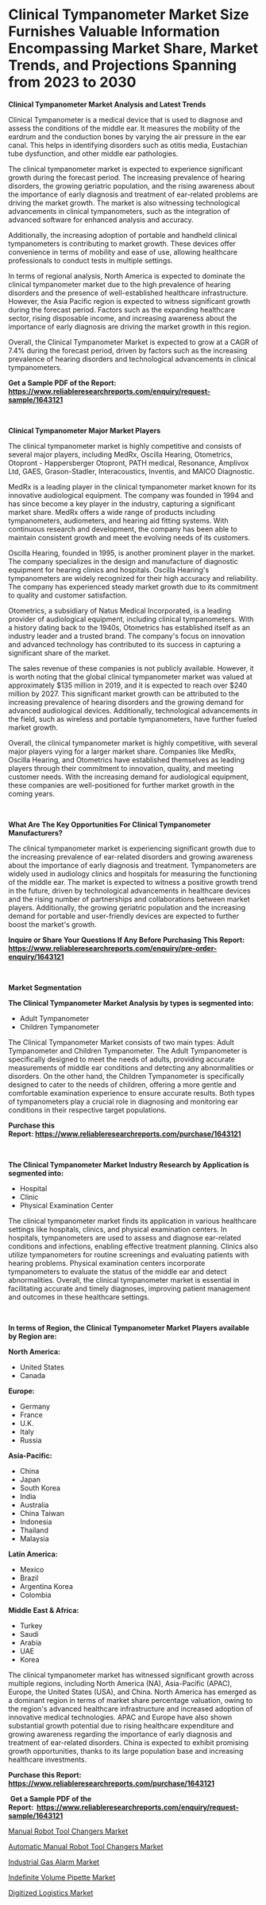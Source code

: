 <p><h1>Clinical Tympanometer Market Size Furnishes Valuable Information Encompassing Market Share, Market Trends, and Projections Spanning from 2023 to 2030</h1></p><p><strong>Clinical Tympanometer Market Analysis and Latest Trends</strong></p>
<p><p>Clinical Tympanometer is a medical device that is used to diagnose and assess the conditions of the middle ear. It measures the mobility of the eardrum and the conduction bones by varying the air pressure in the ear canal. This helps in identifying disorders such as otitis media, Eustachian tube dysfunction, and other middle ear pathologies.</p><p>The clinical tympanometer market is expected to experience significant growth during the forecast period. The increasing prevalence of hearing disorders, the growing geriatric population, and the rising awareness about the importance of early diagnosis and treatment of ear-related problems are driving the market growth. The market is also witnessing technological advancements in clinical tympanometers, such as the integration of advanced software for enhanced analysis and accuracy.</p><p>Additionally, the increasing adoption of portable and handheld clinical tympanometers is contributing to market growth. These devices offer convenience in terms of mobility and ease of use, allowing healthcare professionals to conduct tests in multiple settings.</p><p>In terms of regional analysis, North America is expected to dominate the clinical tympanometer market due to the high prevalence of hearing disorders and the presence of well-established healthcare infrastructure. However, the Asia Pacific region is expected to witness significant growth during the forecast period. Factors such as the expanding healthcare sector, rising disposable income, and increasing awareness about the importance of early diagnosis are driving the market growth in this region.</p><p>Overall, the Clinical Tympanometer Market is expected to grow at a CAGR of 7.4% during the forecast period, driven by factors such as the increasing prevalence of hearing disorders and technological advancements in clinical tympanometers.</p></p>
<p><strong>Get a Sample PDF of the Report:&nbsp; <a href="https://www.reliableresearchreports.com/enquiry/request-sample/1643121">https://www.reliableresearchreports.com/enquiry/request-sample/1643121</a></strong></p>
<p>&nbsp;</p>
<p><strong>Clinical Tympanometer Major Market Players</strong></p>
<p><p>The clinical tympanometer market is highly competitive and consists of several major players, including MedRx, Oscilla Hearing, Otometrics, Otopront - Happersberger Otopront, PATH medical, Resonance, Amplivox Ltd, GAES, Grason-Stadler, Interacoustics, Inventis, and MAICO Diagnostic. </p><p>MedRx is a leading player in the clinical tympanometer market known for its innovative audiological equipment. The company was founded in 1994 and has since become a key player in the industry, capturing a significant market share. MedRx offers a wide range of products including tympanometers, audiometers, and hearing aid fitting systems. With continuous research and development, the company has been able to maintain consistent growth and meet the evolving needs of its customers. </p><p>Oscilla Hearing, founded in 1995, is another prominent player in the market. The company specializes in the design and manufacture of diagnostic equipment for hearing clinics and hospitals. Oscilla Hearing's tympanometers are widely recognized for their high accuracy and reliability. The company has experienced steady market growth due to its commitment to quality and customer satisfaction. </p><p>Otometrics, a subsidiary of Natus Medical Incorporated, is a leading provider of audiological equipment, including clinical tympanometers. With a history dating back to the 1940s, Otometrics has established itself as an industry leader and a trusted brand. The company's focus on innovation and advanced technology has contributed to its success in capturing a significant share of the market. </p><p>The sales revenue of these companies is not publicly available. However, it is worth noting that the global clinical tympanometer market was valued at approximately $135 million in 2019, and it is expected to reach over $240 million by 2027. This significant market growth can be attributed to the increasing prevalence of hearing disorders and the growing demand for advanced audiological devices. Additionally, technological advancements in the field, such as wireless and portable tympanometers, have further fueled market growth. </p><p>Overall, the clinical tympanometer market is highly competitive, with several major players vying for a larger market share. Companies like MedRx, Oscilla Hearing, and Otometrics have established themselves as leading players through their commitment to innovation, quality, and meeting customer needs. With the increasing demand for audiological equipment, these companies are well-positioned for further market growth in the coming years.</p></p>
<p>&nbsp;</p>
<p><strong>What Are The Key Opportunities For Clinical Tympanometer Manufacturers?</strong></p>
<p><p>The clinical tympanometer market is experiencing significant growth due to the increasing prevalence of ear-related disorders and growing awareness about the importance of early diagnosis and treatment. Tympanometers are widely used in audiology clinics and hospitals for measuring the functioning of the middle ear. The market is expected to witness a positive growth trend in the future, driven by technological advancements in healthcare devices and the rising number of partnerships and collaborations between market players. Additionally, the growing geriatric population and the increasing demand for portable and user-friendly devices are expected to further boost the market's growth.</p></p>
<p><strong>Inquire or Share Your Questions If Any Before Purchasing This Report: <a href="https://www.reliableresearchreports.com/enquiry/pre-order-enquiry/1643121">https://www.reliableresearchreports.com/enquiry/pre-order-enquiry/1643121</a></strong></p>
<p>&nbsp;</p>
<p><strong>Market Segmentation</strong></p>
<p><strong>The Clinical Tympanometer Market Analysis by types is segmented into:</strong></p>
<p><ul><li>Adult Tympanometer</li><li>Children Tympanometer</li></ul></p>
<p><p>The Clinical Tympanometer Market consists of two main types: Adult Tympanometer and Children Tympanometer. The Adult Tympanometer is specifically designed to meet the needs of adults, providing accurate measurements of middle ear conditions and detecting any abnormalities or disorders. On the other hand, the Children Tympanometer is specifically designed to cater to the needs of children, offering a more gentle and comfortable examination experience to ensure accurate results. Both types of tympanometers play a crucial role in diagnosing and monitoring ear conditions in their respective target populations.</p></p>
<p><strong>Purchase this Report:&nbsp;<a href="https://www.reliableresearchreports.com/purchase/1643121">https://www.reliableresearchreports.com/purchase/1643121</a></strong></p>
<p>&nbsp;</p>
<p><strong>The Clinical Tympanometer Market Industry Research by Application is segmented into:</strong></p>
<p><ul><li>Hospital</li><li>Clinic</li><li>Physical Examination Center</li></ul></p>
<p><p>The clinical tympanometer market finds its application in various healthcare settings like hospitals, clinics, and physical examination centers. In hospitals, tympanometers are used to assess and diagnose ear-related conditions and infections, enabling effective treatment planning. Clinics also utilize tympanometers for routine screenings and evaluating patients with hearing problems. Physical examination centers incorporate tympanometers to evaluate the status of the middle ear and detect abnormalities. Overall, the clinical tympanometer market is essential in facilitating accurate and timely diagnoses, improving patient management and outcomes in these healthcare settings.</p></p>
<p>&nbsp;</p>
<p><strong>In terms of Region, the Clinical Tympanometer Market Players available by Region are:</strong></p>
<p>
    <p> <strong> North America: </strong>
        <ul>
            <li>United States</li>
            <li>Canada</li>
        </ul>
        </p> 
    <p> <strong> Europe: </strong>
        <ul>
            <li>Germany</li>
            <li>France</li>
            <li>U.K.</li>
            <li>Italy</li>
            <li>Russia</li>
        </ul>
        </p> 
    <p> <strong> Asia-Pacific: </strong>
        <ul>
            <li>China</li>
            <li>Japan</li>
            <li>South Korea</li>
            <li>India</li>
            <li>Australia</li>
            <li>China Taiwan</li>
            <li>Indonesia</li>
            <li>Thailand</li>
            <li>Malaysia</li>
        </ul>
        </p> 
    <p> <strong> Latin America: </strong>
        <ul>
            <li>Mexico</li>
            <li>Brazil</li>
            <li>Argentina Korea</li>
            <li>Colombia</li>
        </ul>
        </p> 
    <p> <strong> Middle East & Africa: </strong>
        <ul>
            <li>Turkey</li>
            <li>Saudi</li>
            <li>Arabia</li>
            <li>UAE</li>
            <li>Korea</li>
        </ul>
    </p>
    </p>
<p><p>The clinical tympanometer market has witnessed significant growth across multiple regions, including North America (NA), Asia-Pacific (APAC), Europe, the United States (USA), and China. North America has emerged as a dominant region in terms of market share percentage valuation, owing to the region's advanced healthcare infrastructure and increased adoption of innovative medical technologies. APAC and Europe have also shown substantial growth potential due to rising healthcare expenditure and growing awareness regarding the importance of early diagnosis and treatment of ear-related disorders. China is expected to exhibit promising growth opportunities, thanks to its large population base and increasing healthcare investments.</p></p>
<p><strong>Purchase this Report: <a href="https://www.reliableresearchreports.com/purchase/1643121">https://www.reliableresearchreports.com/purchase/1643121</a></strong></p>
<p>&nbsp;<strong>Get a Sample PDF of the Report:&nbsp;&nbsp;<a href="https://www.reliableresearchreports.com/enquiry/request-sample/1643121">https://www.reliableresearchreports.com/enquiry/request-sample/1643121</a></strong></p>
<p><strong></strong></p>
<p><p><a href="https://medium.com/@akshatsharma12/manual-robot-tool-changers-market-comprehensive-assessment-by-type-application-and-geography-ea312bbd9f0f">Manual Robot Tool Changers Market</a></p><p><a href="https://medium.com/@chiragreportprime1/automatic-manual-robot-tool-changers-market-share-evolution-and-market-growth-trends-2023-2030-a79066cd652f">Automatic Manual Robot Tool Changers Market</a></p><p><a href="https://medium.com/@chiragreportprime2/industrial-gas-alarm-market-research-report-its-history-and-forecast-2023-to-2030-e6ad0dee2cc7">Industrial Gas Alarm Market</a></p><p><a href="https://medium.com/@v27092023/indefinite-volume-pipette-market-outlook-industry-overview-and-forecast-2023-to-2030-34ce1718fb56">Indefinite Volume Pipette Market</a></p><p><a href="https://medium.com/@v25590012/digitized-logistics-market-trends-forecast-and-competitive-analysis-to-2030-1eb95afe371f">Digitized Logistics Market</a></p></p>